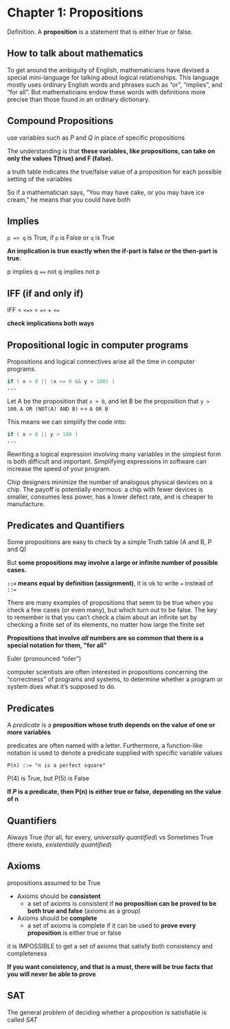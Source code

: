 # Chapter 1: Propositions

Definition. A **proposition** is a statement that is either true or false.

## How to talk about mathematics

To get around the ambiguity of English, mathematicians have devised a special mini-language for talking about logical relationships. This language mostly uses ordinary English words and phrases such as “or”, “implies”, and “for all”. But mathematicians endow these words with definitions more precise than those found in an ordinary dictionary.

## Compound Propositions

use variables such as _P_ and _Q_ in place of specific propositions

The understanding is that **these variables, like propositions, can take on only the values T(true) and F (false).**

a truth table indicates the true/false value of a proposition for each possible setting of the variables

So if a mathematician says, “You may have cake, or you may have ice cream,” he means that you could have both

## Implies

`p => q` is True, if `p` is False or `q` is True

**An implication is true exactly when the if-part is false or the then-part is true.**

p implies q `==` not q implies not p

## IFF (if and only if) 

IFF = `<=>` = `=>` + `<=`

**check implications both ways**

## Propositional logic in computer programs

Propositions and logical connectives arise all the time in computer programs.

```java
if ( x > 0 || (x <= 0 && y > 100) )
...
```

Let A be the proposition that `x > 0`, and let B be the proposition that `y > 100`. `A OR (NOT(A) AND B)` == `A OR B`

This means we can simplify the code into:
```java
if ( x > 0 || y > 100 )
...
```

Rewriting a logical expression involving many variables in the simplest form is both difficult and important. Simplifying expressions in software can increase the speed of your program. 

Chip designers minimize the number of analogous physical devices on a chip. The payoff is potentially enormous: a chip with fewer devices is smaller, consumes less power, has a lower defect rate, and is cheaper to manufacture.

## Predicates and Quantifiers

Some propositions are easy to check by a simple Truth table (A and B, P and Q)

But **some propositions may involve a large or infinite number of possible cases.**

**`::=` means equal by definition (assignment)**, it is ok to write `=` instead of `::=`

There are many examples of propositions that seem to be true when you check a few cases (or even many), but which turn out to be false. The key to remember is that you can’t check a claim about an infinite set by checking a 
finite set of its elements, no matter how large the finite set

**Propositions that involve _all_ numbers are so common that there is a special notation for them, "for all"**

Euler (pronounced “oiler”)

computer scientists are often interested in propositions concerning the “correctness” of programs and systems, to determine whether a program or system does what it’s supposed to do.

## Predicates

A _predicate_ is a **proposition whose truth depends on the value of one or more variables**

predicates are often named with a letter. Furthermore, a function-like notation is used to denote a predicate supplied with specific variable values
```
P(n) ::= "n is a perfect square"
```
P(4) is True, but P(5) is False

**If _P_ is a predicate, then P(n) is either true or false, depending on the value of n**

## Quantifiers

Always True (for all, for every, _universally quantified_) vs Sometimes True (there exists, _existentially quantified_)

## Axioms

propositions assumed to be True

- Axioms should be **consistent**
	- a set of axioms is consistent if **no proposition can be proved to be both true and false** (axioms as a group)
- Axioms should be **complete**
	- a set of axioms is complete if it can be used to **prove every proposition** is either true or false

it is IMPOSSIBLE to get a set of axioms that satisfy both consistency and completeness

**If you want consistency, and that is a must, there will be true facts that you will never be able to prove**

## SAT

The general problem of deciding whether a proposition is satisfiable is called _SAT_

